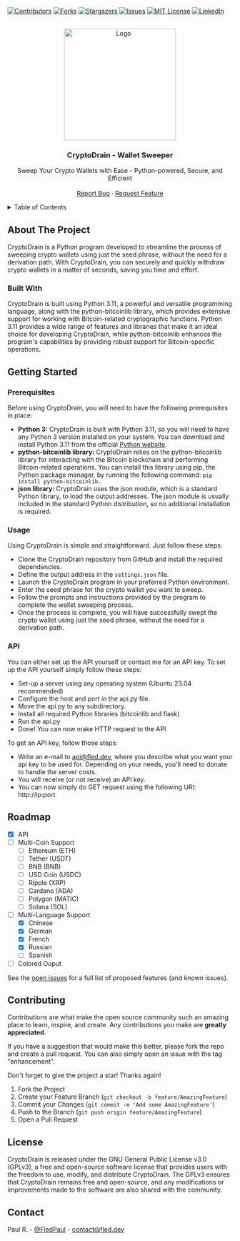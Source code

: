 [![Contributors][contributors-shield]][contributors-url]
[![Forks][forks-shield]][forks-url]
[![Stargazers][stars-shield]][stars-url]
[![Issues][issues-shield]][issues-url]
[![MIT License][license-shield]][license-url]
[![LinkedIn][linkedin-shield]][linkedin-url]


<!-- PROJECT LOGO -->
<br />
<div align="center">
  <a href="https://github.com/fledpaul/cryptodrain">
    <img src="https://i.ibb.co/4R6mHTZ/cryptodrain.png" alt="Logo" width="250" height="250">
  </a>

  <h3 align="center">CryptoDrain - Wallet Sweeper</h3>

  <p align="center">
  Sweep Your Crypto Wallets with Ease - Python-powered, Secure, and Efficient
    <br />
    <br />
    <a href="https://github.com/FledPaul/CryptoDrain/issues/new">Report Bug</a>
    ·
    <a href="https://github.com/FledPaul/CryptoDrain/issues/new">Request Feature</a>
  </p>
</div>


<!-- TABLE OF CONTENTS -->
<details>
  <summary>Table of Contents</summary>
  <ol>
    <li>
      <a href="#about-the-project">About The Project</a>
      <ul>
        <li><a href="#built-with">Built With</a></li>
      </ul>
    </li>
    <li>
      <a href="#getting-started">Getting Started</a>
      <ul>
        <li><a href="#prerequisites">Prerequisites</a></li>
        <li><a href="#usage">Usage</a></li>
      </ul>
    </li>
    <li><a href="#roadmap">Roadmap</a></li>
    <li><a href="#contributing">Contributing</a></li>
    <li><a href="#license">License</a></li>
    <li><a href="#contact">Contact</a></li>
  </ol>
</details>


## About The Project
CryptoDrain is a Python program developed to streamline the process of sweeping crypto wallets using just the seed phrase, without the need for a derivation path. With CryptoDrain, you can securely and quickly withdraw crypto wallets in a matter of seconds, saving you time and effort.


### Built With
CryptoDrain is built using Python 3.11, a powerful and versatile programming language, along with the python-bitcoinlib library, which provides extensive support for working with Bitcoin-related cryptographic functions. Python 3.11 provides a wide range of features and libraries that make it an ideal choice for developing CryptoDrain, while python-bitcoinlib enhances the program's capabilities by providing robust support for Bitcoin-specific operations.


## Getting Started

### Prerequisites
Before using CryptoDrain, you will need to have the following prerequisites in place:
* **Python 3:** CryptoDrain is built with Python 3.11, so you will need to have any Python 3 version installed on your system. You can download and install Python 3.11 from the official [Python website](https://www.python.org/).
* **python-bitcoinlib library:** CryptoDrain relies on the python-bitcoinlib library for interacting with the Bitcoin blockchain and performing Bitcoin-related operations. You can install this library using pip, the Python package manager, by running the following command: `pip install python-bitcoinlib.`
* **json library:** CryptoDrain uses the json module, which is a standard Python library, to load the output addresses. The json module is usually included in the standard Python distribution, so no additional installation is required.


### Usage
Using CryptoDrain is simple and straightforward. Just follow these steps:
* Clone the CryptoDrain repository from GitHub and install the required dependencies.
* Define the output address in the `settings.json` file.
* Launch the CryptoDrain program in your preferred Python environment.
* Enter the seed phrase for the crypto wallet you want to sweep.
* Follow the prompts and instructions provided by the program to complete the wallet sweeping process.
* Once the process is complete, you will have successfully swept the crypto wallet using just the seed phrase, without the need for a derivation path.

### API
You can either set up the API yourself or contact me for an API key. To set up the API yourself simply follow these steps:
* Set-up a server using any operating system (Ubuntu 23.04 recommended)
* Configure the host and port in the api.py file.
* Move the api.py to any subdirectory.
* Install all required Python libraries (bitcoinlib and flask)
* Run the api.py
* Done! You can now make HTTP request to the API

To get an API key, follow those steps:
* Write an e-mail to api@fled.dev, where you describe what you want your api key to be used for. Depending on your needs, you'll need to donate to handle the server costs.
* You will receive (or not receive) an API key.
* You can now simply do GET request using the following URl: http://ip:port


## Roadmap
- [x] API
- [ ] Multi-Coin Support
    - [ ] Ethereum (ETH)
    - [ ] Tether (USDT)
    - [ ] BNB (BNB)
    - [ ] USD Coin (USDC)
    - [ ] Ripple (XRP)
    - [ ] Cardano (ADA)
    - [ ] Polygon (MATIC)
    - [ ] Solana (SOL)
- [ ] Multi-Language Support
    - [x] Chinese
    - [x] German
    - [x] French
    - [x] Russian
    - [ ] Spanish
- [ ] Colored Ouput

See the [open issues](https://github.com/fledpaul/cryptodrain/issues) for a full list of proposed features (and known issues).


## Contributing
Contributions are what make the open source community such an amazing place to learn, inspire, and create. Any contributions you make are **greatly appreciated**.

If you have a suggestion that would make this better, please fork the repo and create a pull request. You can also simply open an issue with the tag "enhancement".

Don't forget to give the project a star! Thanks again!

1. Fork the Project
2. Create your Feature Branch (`git checkout -b feature/AmazingFeature`)
3. Commit your Changes (`git commit -m 'Add some AmazingFeature'`)
4. Push to the Branch (`git push origin feature/AmazingFeature`)
5. Open a Pull Request


## License
CryptoDrain is released under the GNU General Public License v3.0 (GPLv3), a free and open-source software license that provides users with the freedom to use, modify, and distribute CryptoDrain. The GPLv3 ensures that CryptoDrain remains free and open-source, and any modifications or improvements made to the software are also shared with the community.


## Contact
Paul R. - [@FledPaul](https://twitter.com/fledpaul) - contact@fled.dev


<!-- MARKDOWN LINKS & IMAGES -->
<!-- https://www.markdownguide.org/basic-syntax/#reference-style-links -->
[contributors-shield]: https://img.shields.io/github/contributors/fledpaul/cryptodrain.svg?style=for-the-badge
[contributors-url]: https://github.com/fledpaul/cryptodrain/graphs/contributors
[forks-shield]: https://img.shields.io/github/forks/fledpaul/cryptodrain.svg?style=for-the-badge
[forks-url]: https://github.com/fledpaul/cryptodrain/network/members
[stars-shield]: https://img.shields.io/github/stars/fledpaul/cryptodrain.svg?style=for-the-badge
[stars-url]: https://github.com/fledpaul/cryptodrain/stargazers
[issues-shield]: https://img.shields.io/github/issues/fledpaul/cryptodrain.svg?style=for-the-badge
[issues-url]: https://github.com/fledpaul/cryptodrain/issues
[license-shield]: https://img.shields.io/github/license/fledpaul/cryptodrain.svg?style=for-the-badge
[license-url]: https://github.com/fledpaul/cryptodrain/blob/master/LICENSE.txt
[linkedin-shield]: https://img.shields.io/badge/-LinkedIn-black.svg?style=for-the-badge&logo=linkedin&colorB=555
[linkedin-url]: https://www.linkedin.com/in/paul-roder-2aa747239
[product-screenshot]: images/screenshot.png
[Python]: https://img.shields.io/badge/Python-3-blue.svg
